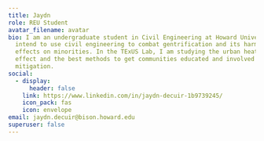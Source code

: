 ```yaml
---
title: Jaydn
role: REU Student
avatar_filename: avatar
bio: I am an undergraduate student in Civil Engineering at Howard University. I
  intend to use civil engineering to combat gentrification and its harmful
  effects on minorities. In the TExUS Lab, I am studying the urban heat island
  effect and the best methods to get communities educated and involved in heat
  mitigation.
social:
  - display:
      header: false
    link: https://www.linkedin.com/in/jaydn-decuir-1b9739245/
    icon_pack: fas
    icon: envelope
email: jaydn.decuir@bison.howard.edu
superuser: false
---
```

